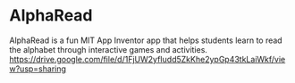 # AlphaRead
AlphaRead is a fun MIT App Inventor app that helps students learn to read the alphabet through interactive games and activities.
https://drive.google.com/file/d/1FjUW2yfIudd5ZkKhe2ypGp43tkLaiWkf/view?usp=sharing
